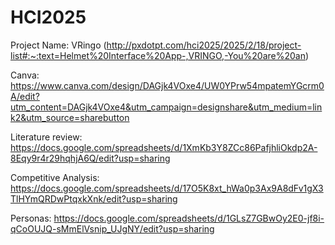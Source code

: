 # HCI2025

Project Name: VRingo (http://pxdotpt.com/hci2025/2025/2/18/project-list#:~:text=Helmet%20Interface%20App-,VRINGO,-You%20are%20an)

Canva: https://www.canva.com/design/DAGjk4VOxe4/UW0YPrw54mpatemYGcrm0A/edit?utm_content=DAGjk4VOxe4&utm_campaign=designshare&utm_medium=link2&utm_source=sharebutton 

Literature review: https://docs.google.com/spreadsheets/d/1XmKb3Y8ZCc86PafjhliOkdp2A-8Eqy9r4r29hqhjA6Q/edit?usp=sharing

Competitive Analysis: https://docs.google.com/spreadsheets/d/17O5K8xt_hWa0p3Ax9A8dFv1gX3TlHYmQRDwPtqxkXnk/edit?usp=sharing

Personas: https://docs.google.com/spreadsheets/d/1GLsZ7GBwOy2E0-jf8i-qCoOUJQ-sMmElVsnip_UJgNY/edit?usp=sharing
